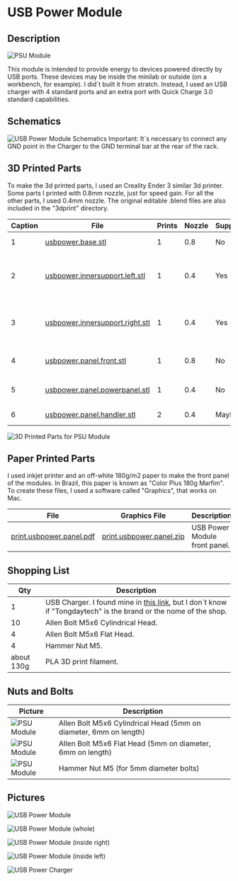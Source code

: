 # USB Power Module



## Description

![PSU Module](images/panels/panel-usbpower.jpg)

This module is intended to provide energy to devices powered directly by USB ports. These devices may be inside the minilab or outside (on a workbench, for example). I did´t built it from stratch. Instead, I used an USB charger with 4 standard ports and an extra port with Quick Charge 3.0 standard capabilities.

## Schematics

![USB Power Module Schematics](images/schematics/schematics-usbpowermodule.jpg)
Important: It´s necessary to connect any GND point in the Charger to the GND terminal bar at the rear of the rack.

## 3D Printed Parts

To make the 3d printed parts, I used an Creality Ender 3 similar 3d printer. Some parts I printed with 0.8mm nozzle, just for speed gain. For all the other parts, I used 0.4mm nozzle. The original editable .blend files are also included in the "3dprint" directory.

Caption|File|Prints|Nozzle|Supports|Description|
|---|---|---|---|---|---|
| 1|[usbpower.base.stl](./3dprint/usbpower/usbpower.base.stl)|1|0.8|No|Module base.|
| 2|[usbpower.innersupport.left.stl](./3dprint/usbpower/usbpower.innersupport.left.stl)|1|0.4|Yes|Left inner support for the usb charger circuit.|
| 3|[usbpower.innersupport.right.stl](./3dprint/usbpower/usbpower.innersupport.right.stl)|1|0.4|Yes|Right inner support for the usb charger circuit.|
| 4|[usbpower.panel.front.stl](./3dprint/usbpower/usbpower.panel.front.stl) |1|0.8|No|Front panel for the module.|
| 5|[usbpower.panel.powerpanel.stl](./3dprint/usbpower/usbpower.panel.powerpanel.stl)|1|0.4|No|Power switch protector.|
| 6|[usbpower.panel.handler.stl](./3dprint/usbpower/usbpower.panel.handler.stl)|2|0.4|Maybe|Module handlers.|


![3D Printed Parts for PSU Module](images/3dprinted/3dprint-module-usbpower.jpg)

## Paper Printed Parts

I used inkjet printer and an off-white 180g/m2 paper to make the front panel of the modules. In Brazil, this paper is known as "Color Plus 180g Marfim". To create these files, I used a software called "Graphics", that works on Mac.

|File|Graphics File|Description|
|---|---|---|
|[print.usbpower.panel.pdf](./print/print.usbpower.panel.pdf)|[print.usbpower.panel.zip](./print/print.usbpower.panel.zip)|USB Power Module front panel.|

## Shopping List

Qty|Description|
|---|---|
|  1| USB Charger. I found mine in [this link](https://pt.aliexpress.com/item/32979578903.html), but I don´t know if "Tongdaytech" is the brand or the nome of the shop. |
| 10|Allen Bolt M5x6 Cylindrical Head.|
|  4|Allen Bolt M5x6 Flat Head.|
|  4|Hammer Nut M5.|
| about 130g | PLA 3D print filament.|



## Nuts and Bolts

Picture|Description|
|---|---|
|![PSU Module](images/nutsandbolts/nutsandbolts01.jpg)|Allen Bolt M5x6 Cylindrical Head (5mm on diameter, 6mm on length)|
|![PSU Module](images/nutsandbolts/nutsandbolts02.jpg)|Allen Bolt M5x6 Flat Head (5mm on diameter, 6mm on length)|
|![PSU Module](images/nutsandbolts/nutsandbolts03.jpg)|Hammer Nut M5 (for 5mm diameter bolts)|

## Pictures

![USB Power Module](images/pictures/picture-usbpower-001.jpg)

![USB Power Module (whole)](images/pictures/picture-usbpower-002.jpg)

![USB Power Module (inside right)](images/pictures/picture-usbpower-003.jpg)

![USB Power Module (inside left)](images/pictures/picture-usbpower-004.jpg)

![USB Power Charger](images/pictures/picture-usbpower-005.jpg)


